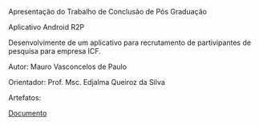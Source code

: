 Apresentação do Trabalho de Conclusão de Pós Graduação 

Aplicativo Android R2P

Desenvolvimente de um aplicativo para recrutamento de partivipantes de pesquisa para empresa ICF.

Autor: Mauro Vasconcelos de Paulo

Orientador: Prof. Msc. Edjalma Queiroz da Silva

Artefatos:

<a href="https://github.com/senaigo-desenvolvimento-mobile-2015/apresentacao-projeto/blob/master/documentoPrincipal.pdf">Documento</a>